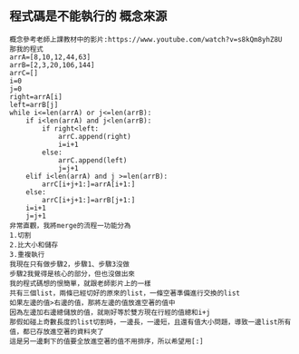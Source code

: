 程式碼是不能執行的
概念來源
------
    概念參考老師上課教材中的影片:https://www.youtube.com/watch?v=s8kQm8yhZ8U
    那我的程式
    arrA=[8,10,12,44,63]
    arrB=[2,3,20,106,144]
    arrC=[]
    i=0
    j=0
    right=arrA[i]
    left=arrB[j]
    while i<=len(arrA) or j<=len(arrB):
        if i<len(arrA) and j<len(arrB):
            if right<left:
                arrC.append(right)
                i=i+1
            else:
                arrC.append(left)
                j=j+1
        elif i<len(arrA) and j >=len(arrB):
            arrC[i+j+1:]=arrA[i+1:]
        else:
            arrC[i+j+1:]=arrB[j+1:]
        i=i+1
        j=j+1
    非常直觀，我將merge的流程一功能分為
    1.切割
    2.比大小和儲存
    3.重複執行
    我現在只有做步驟2，步驟1、步驟3沒做
    步驟2我覺得是核心的部分，但也沒做出來
    我的程式碼想的恨簡單，就跟老師影片上的一樣
    共有三個list，兩條已經切好的原來的list，一條空著準備進行交換的list
    如果左邊的值>右邊的值，那將左邊的值放進空著的值中
    因為左邊加右邊總儲放的值，就剛好等於雙方現在行經的值總和i+j
    那假如碰上奇數長度的list切割時，一邊長，一邊短，且還有值大小問題，導致一邊list所有值，都已存放進空著的資料夾了
    這是另一邊剩下的值要全放進空著的值不用排序，所以希望用[:]
    
    
